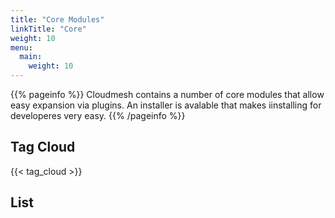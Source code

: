 ```yaml
---
title: "Core Modules"
linkTitle: "Core"
weight: 10
menu:
  main:
    weight: 10
---
```


{{% pageinfo %}}
Cloudmesh contains a number of core modules that allow easy expansion via plugins. An installer
is avalable that makes iinstalling for developeres very easy.
{{% /pageinfo %}}


## Tag Cloud

{{< tag_cloud >}}

## List
